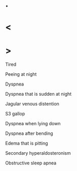 # .

# <

# >

Tired

Peeing at night

Dyspnea

Dyspnea that is sudden at night

Jagular venous distention

S3 gallop

Dyspnea when lying down

Dyspnea after bending

Edema that is pitting

Secondary hyperaldosteronism

Obstructive sleep apnea
